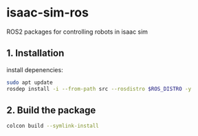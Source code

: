 # isaac-sim-ros

ROS2 packages for controlling robots in isaac sim
## 1. Installation
install depenencies:
```bash
sudo apt update
rosdep install -i --from-path src --rosdistro $ROS_DISTRO -y
```
## 2. Build the package
```bash
colcon build --symlink-install
```
